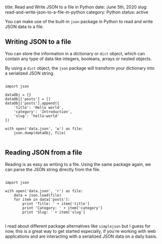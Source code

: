 title: Read and Write JSON to a file in Python
date: June 5th, 2020
slug: read-and-write-json-to-a-file-in-python
category: Python
status: active

You can make use of the built-in `json` package in Python to read and write JSON data to a file.

## Writing JSON to a file
You can store the information in a dictionary or `dict` object, which can contain any type of data like integers, booleans, arrays or nested objects.

By using a `dict` object, the `json` package will transform your dictionary into a serialized JSON string.
<pre>
<code class="python">
import json

dataObj = {}
dataObj['posts'] = []
dataObj['posts'].append({
    'title': 'Hello world',
    'category': 'Introduction',
    'slug': 'hello-world'
})

with open('data.json', 'w') as file:
    json.dump(dataObj, file)
</code>
</pre>

## Reading JSON from a file
Reading is as easy as writing to a file. Using the same package again, we can parse the JSON string directly from the file.
<pre>
<code class="python">
import json

with open('data.json', 'r') as file:
    data = json.load(file)
    for item in data['posts']:
        print 'Title: ' + item['title']
        print 'Category: ' + item['category']
        print 'Slug: ' + item['slug']
</code>
</pre>
I read about different package alternatives like `simplejson` but I guess for now, this is a great way to get started especially, if you're working with web applications and are interacting with a serialized JSON data on a daily basis.
